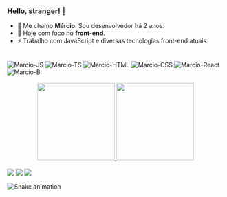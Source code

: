 ### Hello, stranger! 👋

- 💬 Me chamo **Márcio**. Sou desenvolvedor há 2 anos.
- 📘 Hoje com foco no **front-end**.
- ⚡ Trabalho com JavaScript e diversas tecnologias front-end atuais.

<div style="display: inline_block"><br>

  <img align="center" alt="Marcio-JS" src="https://img.shields.io/badge/JavaScript-F7DF1E?style=for-the-badge&logo=javascript&logoColor=black">
  <img align="center" alt="Marcio-TS" src="https://img.shields.io/badge/TypeScript-007ACC?style=for-the-badge&logo=typescript&logoColor=white">
  <img align="center" alt="Marcio-HTML" src="https://img.shields.io/badge/HTML5-E34F26?style=for-the-badge&logo=html5&logoColor=white">
  <img align="center" alt="Marcio-CSS" src="https://img.shields.io/badge/CSS3-1572B6?style=for-the-badge&logo=css3&logoColor=white">
  <img align="center" alt="Marcio-React" src="https://img.shields.io/badge/React-20232A?style=for-the-badge&logo=react&logoColor=61DAFB">
  <img align="center" alt="Marcio-B" src="https://img.shields.io/badge/Node.js-43853D?style=for-the-badge&logo=node.js&logoColor=white"/>
  </div> <br>

<div align="center">

  <a href="https://github.com/marciodiniz7x">
  <img height="180em" src="https://github-readme-stats.vercel.app/api?username=marciodiniz7x&show_icons=true&theme=dracula&include_all_commits=true&count_private=true"/>
  <img height="180em" src="https://github-readme-stats.vercel.app/api/top-langs/?username=marciodiniz7x&layout=compact&langs_count=7&theme=dracula"/>

</div>
  <br>
  <div>
       <a href="https://instagram.com/marciodiniz.exe" target="_blank"><img src="https://img.shields.io/badge/-Instagram-%23E4405F?style=for-the-badge&logo=instagram&logoColor=white" target="_blank"></a>
       <a href="https://wa.me/5583993478941" target="_blank"><img src="https://img.shields.io/badge/WhatsApp-25D366?style=for-the-badge&logo=whatsapp&logoColor=white" target="_blank"></a>
       <a href = "mailto:marcio.sccp10@gmail.com"><img src="https://img.shields.io/badge/-Gmail-%23333?style=for-the-badge&logo=gmail&logoColor=white" target="_blank"></a>
       
  ![Snake animation](https://github.com/marciodiniz7x/marciodiniz7x/blob/output/github-contribution-grid-snake.svg)
        
  </div>

